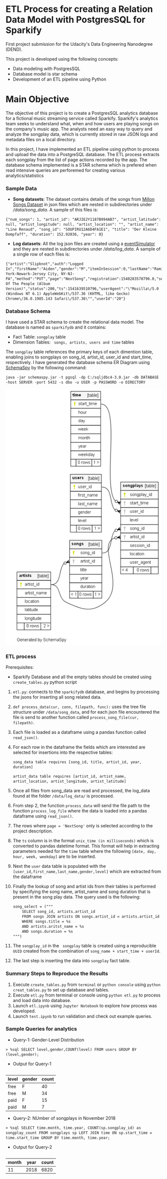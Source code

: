 # ETL Process for creating a Relation Data Model with PostgresSQL for Sparkify

First project submission for the Udacity's Data Engineering Nanodegree (DEND).

This project is developed using the following concepts:

- Data modeling with PostgresSQL
- Database model is star schema 
- Development of an ETL pipeline using Python

# Main Objective

The objective of this project is to create a PostgresSQL analytics database for a fictional music streaming service called Sparkify. Sparkify's analytics team seeks to understand what, when and how users are playing songs on the company's music app. The analysts need an easy way to query and analyze the songplay data, which is currently stored in raw JSON logs and metadata files on a local directory.

In this project, I have implemented an ETL pipeline using python to process and upload the data into a PostgreSQL database. The ETL process extracts each songplay from the list of page actions recorded by the app. The database schema implemented is a STAR schema which is prefered when read intensive queries are perforemed for creating various analytics/statistics

### Sample Data
- **Song datasets**: The dataset contains  details of the songs from [Millon Songs Dataset](http://millionsongdataset.com/) in json files which are nested in subdirectories under */data/song_data*. A sample of this files is:

```
{"num_songs": 1, "artist_id": "ARJIE2Y1187B994AB7", "artist_latitude": null, "artist_longitude": null, "artist_location": "", "artist_name": "Line Renaud", "song_id": "SOUPIRU12A6D4FA1E1", "title": "Der Kleine Dompfaff", "duration": 152.92036, "year": 0}
```

- **Log datasets**: All the log json files are created using a [eventSimulator](https://github.com/Interana/eventsim) and they are nested in subdirectories under */data/log_data*. A sample of a single row of each files is:

```
{"artist":"Slipknot","auth":"Logged In","firstName":"Aiden","gender":"M","itemInSession":0,"lastName":"Ramirez","length":192.57424,"level":"paid","location":"New York-Newark-Jersey City, NY-NJ-PA","method":"PUT","page":"NextSong","registration":1540283578796.0,"sessionId":19,"song":"Opium Of The People (Album Version)","status":200,"ts":1541639510796,"userAgent":"\"Mozilla\/5.0 (Windows NT 6.1) AppleWebKit\/537.36 (KHTML, like Gecko) Chrome\/36.0.1985.143 Safari\/537.36\"","userId":"20"}
```


### Database Schema

I have used a STAR schema to create the relational data model. The database is named as ```sparkifydb``` and it contains:

- Fact Table: ```songplay``` table
- Dimension Tables: ``` songs, artists, users and time``` tables

The ```songplay``` table references the primary keys of each dimention table, enabling joins to songplays on song_id, artist_id, user_id and start_time, respectively. I have generated the database schema ER Diagram using [SchemaSpy](http://schemaspy.org/) by the following command:

```
java -jar schemaspy.jar -t pgsql -dp C:/sqljdbc4-3.0.jar -db DATABASE -host SERVER -port 5432 -s dbo -u USER -p PASSWORD -o DIRECTORY
```

![SparkifyDB Schema](./schema.PNG)


### ETL process

Prerequisites: 
- Sparkify Database and all the empty tables should be created using ```create_tables.py``` python script

1. ```etl.py```: connects to the ```sparkifydb``` database, and begins by processing the jsons for inserting all song related data.

2. ```def process_data(cur, conn, filepath, func):``` uses the tree file structure under ```/data/song_data```, and for each json file encountered the file is send to another function called ```process_song_file(cur, filepath)```.

3. Each file is loaded as a dataframe using a pandas function called ```read_json()```.

4. For each row in the dataframe the fields which are interested are selected for insertions into the respective tables:
    
    ```
    song_data table requires [song_id, title, artist_id, year, duration]
    ```
    ```
    artist_data table requires [artist_id, artist_name, artist_location, artist_longitude, artist_latitude]
    ```

5. Once all files from song_data are read and processed, the log_data found at the folder ```/data/log_data/``` is processed.

6. From step 2, the function ```process_data``` will send the file path to the function ```process_log_file``` where the data is loaded into a pandas dataframe using ```read_json()```.

7. The rows where ```page = 'NextSong'``` only is selected according to the project description.

8. The ```ts``` column is in the format ```unix_time (in milliseconds)```  which is converted to pandas datetime format. This format will help in extracting parameters needed for the ```time``` table where the following ```[date, day, hour, week, weekday]``` are to be inserted.

10. Next the ```user``` data table is populated with the ```[user_id,first_name,last_name,gender,level]``` which are extracted from the dataframe

11. Finally the lookup of song and artist ids from their tables is performed by specifying the song name, artist_name and song duration that is present in the song play data. The query used is the following:
    ```
    song_select = ("""
        SELECT song_id, artists.artist_id
        FROM songs JOIN artists ON songs.artist_id = artists.artist_id
        WHERE songs.title = %s
        AND artists.aritst_name = %s
        AND songs.duration = %s
    """)
    ```
12. The ```songplay_id``` in the ``` songplay``` table is created using a reproducible ```UUID``` created from the combination of ```song_name + start_time + userId```.

13. The last step is inserting the data into ```songplay``` fact table.


### Summary Steps to Reproduce the Results

1. Execute ```create_tables.py``` from ```terminal``` or ```python console``` using ``` python creat_tables.py ``` to set up database and tables.
2. Execute ```etl.py``` from terminal or console using ```python etl.py``` to process and load data into database.
3. Launch ```etl.ipynb``` using ```Jupyter Notebook``` to explore how process was developed.
4. Launch ```test.ipynb``` to run validation and check out example queries.


### Sample Queries for analytics

- Query-1: Gender-Level Distribution

~~~ mysql
> %sql SELECT level,gender,COUNT(level) FROM users GROUP BY (level,gender);
~~~

- Output for Query-1
```
```
| level | gender| count  |
|-------|-------|--------|
| free  | F     |  40    |
| free  | M     |  34    |
| paid  | F     |  15    |
| paid  | M     |  7     |


- Query-2: NUmber of songplays in November 2018

~~~ mysql
> %sql SELECT time.month, time.year, COUNT(sp.songplay_id) as songplay_count FROM songplays sp LEFT JOIN time ON sp.start_time = time.start_time GROUP BY time.month, time.year;
~~~

- Output for Query-2
```
```

| month | year  | count  |
|-------|-------|--------|
| 11    | 2018  |  6820  |
